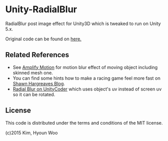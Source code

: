 # Unity-RadialBlur

RadialBlur post image effect for Unity3D which is tweaked to run on Unity 5.x.

Original code can be found on [here.](http://forum.unity3d.com/threads/radial-blur.31970/)


Related References
------------------

* See [Amplify Motion](http://amplify.pt/unity/amplify-motion/) for motion blur effect of moving object including skinned mesh one.
* You can find some hints how to make a racing game feel more fast on [Shawn Hargreaves Blog](http://blogs.msdn.com/b/shawnhar/archive/2007/09/05/vrrroom-whoosh.aspx).
* [Radial Blur on UnityCoder](http://unitycoder.com/blog/2012/10/06/radial-blur-shader/) which uses object's uv instead of screen uv so it can be rotated.

License
-------

This code is distributed under the terms and conditions of the MIT license.

(c)2015 Kim, Hyoun Woo
